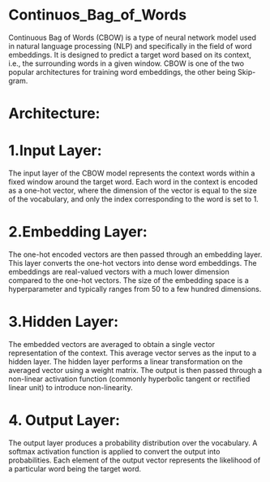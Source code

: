 # Continuos_Bag_of_Words


Continuous Bag of Words (CBOW) is a type of neural network model used in natural language processing (NLP) and specifically in the field of word embeddings. It is designed to predict a target word based on its context, i.e., the surrounding words in a given window. CBOW is one of the two popular architectures for training word embeddings, the other being Skip-gram.


# Architecture:

# 1.Input Layer:
The input layer of the CBOW model represents the context words within a fixed window around the target word.
Each word in the context is encoded as a one-hot vector, where the dimension of the vector is equal to the size of the vocabulary, and only the index corresponding to the word is set to 1.

# 2.Embedding Layer:
The one-hot encoded vectors are then passed through an embedding layer. This layer converts the one-hot vectors into dense word embeddings.
The embeddings are real-valued vectors with a much lower dimension compared to the one-hot vectors. The size of the embedding space is a hyperparameter and typically ranges from 50 to a few hundred dimensions.

# 3.Hidden Layer:
The embedded vectors are averaged to obtain a single vector representation of the context. This average vector serves as the input to a hidden layer.
The hidden layer performs a linear transformation on the averaged vector using a weight matrix. The output is then passed through a non-linear activation function (commonly hyperbolic tangent or rectified linear unit) to introduce non-linearity.

# 4. Output Layer:
The output layer produces a probability distribution over the vocabulary.
A softmax activation function is applied to convert the output into probabilities. Each element of the output vector represents the likelihood of a particular word being the target word. 



